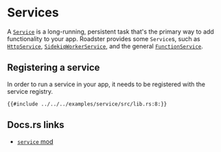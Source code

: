 # Services

A [`Service`](https://docs.rs/roadster/latest/roadster/service/trait.Service.html) is a long-running, persistent
task that's the primary way to add functionality to your app. Roadster provides some `Service`s, such
as [`HttpService`](https://docs.rs/roadster/latest/roadster/service/http/index.html), [
`SidekiqWorkerService`](https://docs.rs/roadster/latest/roadster/service/worker/sidekiq/service/index.html),
and the general [`FunctionService`](https://docs.rs/roadster/latest/roadster/service/function/service/index.html).

## Registering a service

In order to run a service in your app, it needs to be registered with the service registry.

```rust,ignore
{{#include ../../../examples/service/src/lib.rs:8:}}
```

## Docs.rs links

- [`service` mod](https://docs.rs/roadster/latest/roadster/service/index.html)
